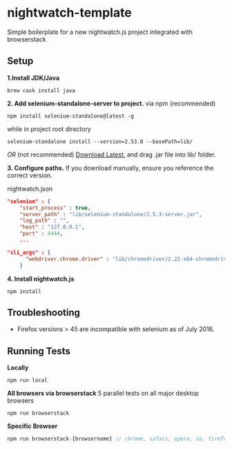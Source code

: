 # nightwatch-template
Simple boilerplate for a new nightwatch.js project integrated with browserstack

## Setup

**1.Install JDK/Java**
```
brew cask install java
```

**2. Add selenium-standalone-server to project.** 
via npm (recommended)
```
npm install selenium-standalone@latest -g
```
while in project root directory
```
selenium-standalone install --version=2.53.0 --basePath=lib/ 
```
*OR* (not recommended)
[Download Latest.](http://selenium-release.storage.googleapis.com/index.html) and drag .jar file into lib/ folder.

**3. Configure paths.** If you download manually, ensure you reference the correct version.

nightwatch.json
```json
"selenium" : {
    "start_process" : true,
    "server_path" : "lib/selenium-standalone/2.5.3-server.jar",
    "log_path" : "",
    "host" : "127.0.0.1",
    "port" : 4444,
    ...
```
```json
"cli_args" : {
      "webdriver.chrome.driver" : "lib/chromedriver/2.22-x64-chromedriver"
    }
```

**4. Install nightwatch.js**
```
npm install
```

## Troubleshooting
* Firefox versions > 45 are incompatible with selenium as of July 2016.

## Running Tests
**Locally**
```
npm run local
```

**All browsers via browserstack**  5 parallel tests on all major desktop browsers
```
npm run browserstack
```

**Specific Browser**
```js
npm run browserstack-{browsername} // chrome, safari, opera, ie, firefox
```
